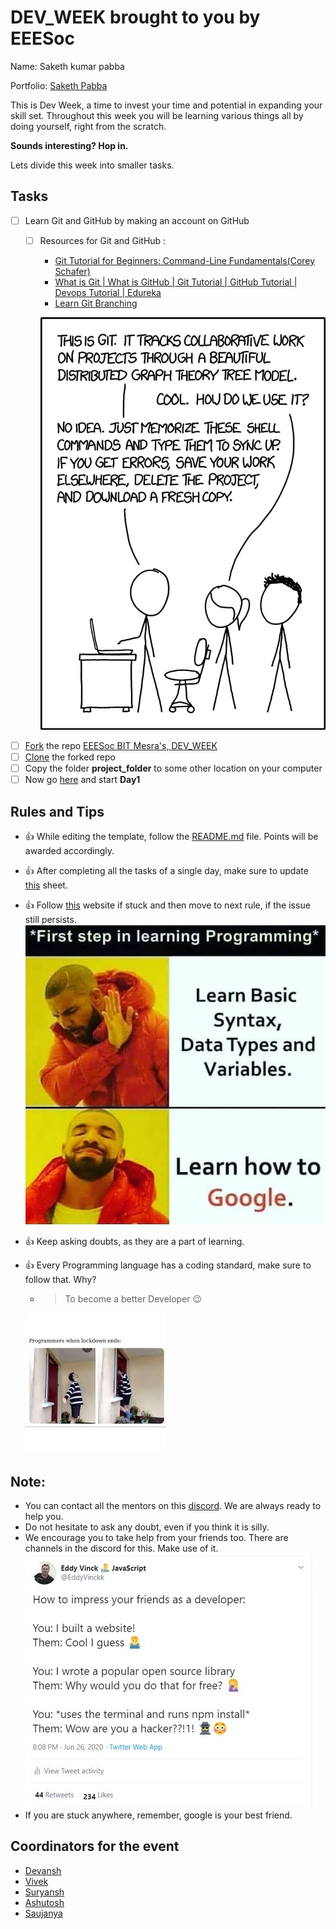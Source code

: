 # DEV_WEEK brought to you by EEESoc
<p>
Name: Saketh kumar pabba
</p>
<p>
Portfolio: <a href="https://sakpab2602.github.io/sakpab2602/">Saketh Pabba</a>
</p>
This is Dev Week, a time to invest your time and potential in expanding your skill set. Throughout this week you will be learning various things all by doing yourself, right from the scratch.

**Sounds interesting? Hop in.**

Lets divide this week into smaller tasks.

## Tasks
- [ ] Learn Git and GitHub by making an account on GitHub
    - [ ] Resources for Git and GitHub :
        - <a href="https://www.youtube.com/watch?v=HVsySz-h9r4">Git Tutorial for Beginners: Command-Line Fundamentals(Corey Schafer)</a>
        - <a href="https://www.youtube.com/watch?v=xuB1Id2Wxak">What is Git | What is GitHub | Git Tutorial | GitHub Tutorial | Devops Tutorial | Edureka</a>
        - <a href="https://learngitbranching.js.org/">Learn Git Branching</a>
        
        ![](memes/m2.jpeg)
        
- [ ] <a href="https://help.github.com/en/github/getting-started-with-github/fork-a-repo#fork-an-example-repository">Fork</a> the repo <a href="https://github.com/EEESocbitmesra/DEV_WEEK">EEESoc BIT Mesra's, DEV_WEEK</a>
- [ ] <a href="https://help.github.com/en/github/creating-cloning-and-archiving-repositories/cloning-a-repository">Clone</a> the forked repo
- [ ] Copy the folder **project_folder** to some other location on your computer
- [ ] Now go <a href="https://github.com/EEESocbitmesra/DEV_WEEK/tree/master/project_folder#day-1">here</a> and start __Day1__

## Rules and Tips
- :+1: While editing the template, follow the <a href="https://github.com/EEESocbitmesra/DEV_WEEK/blob/master/README.md">README.md</a> file. Points will be awarded accordingly.
- :+1: After completing all the tasks of a single day, make sure to update <a href="https://docs.google.com/spreadsheets/d/1SMP1g4yqpL8hpf8T1GFFPBTMSHZHmMZd8xaNTdwJbYE/edit?usp=sharing">this</a> sheet. 
- :+1: Follow [this](https://codinginflow.com/google-programming-questions) website if stuck and then move to next rule, if the issue still persists.
![](memes/m1.jpeg)
- :+1: Keep asking doubts, as they are a part of learning.
- :+1: Every Programming language has a coding standard, make sure to follow that. Why? 
  -  > To become a better Developer :wink:
  
  ![](memes/m9.jpeg)

## Note:
- You can contact all the mentors on this <a href="https://discord.gg/WbRdAqF">discord</a>. We are always ready to help you.
- Do not hesitate to ask any doubt, even if you think it is silly.
- We encourage you to take help from your friends too. There are channels in the discord for this. Make use of it.
![](memes/m4.jpeg)
- If you are stuck anywhere, remember, google is your best friend.

## Coordinators for the event
- <a href="https://github.com/devansh03">Devansh</a>
- <a href="https://github.com/vd-07">Vivek</a>
- <a href="https://github.com/singhsuryansh12">Suryansh</a>
- <a href="https://github.com/ashusketch382">Ashutosh</a>
- <a href="https://github.com/saujanya01">Saujanya</a>
